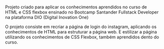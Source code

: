 Projeto criado para aplicar os conhecimentos aprendidos no curso de HTML e CSS flexbox ensinado no Bootcamp Santander Fullstack Developer na plataforma DIO (Digital Inovation One)

O projeto consiste em recriar a página de login do instagram, aplicando os conhecimentos de HTML para estruturar a página web.
E estilizar a página utilizando os conhecimentos de CSS Flexbox, também aprendidos dento do curso.